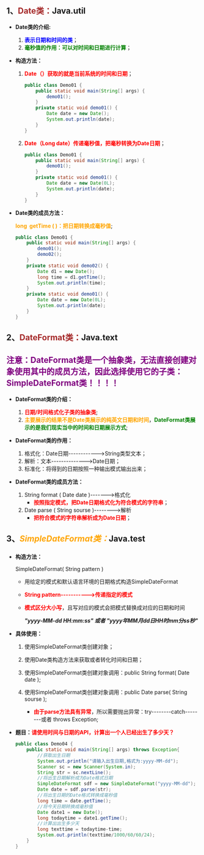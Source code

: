 ## 1、<span style="color:brown">**Date类：**</span>Java.util

- **Date类的介绍:**

  1. <span style="color:blue">**表示日期和时间的类**</span>；
  2. <span style="color:green">**毫秒值的作用：可以对时间和日期进行计算**</span>；
  
- **构造方法：**

  1. <font color="red">**Date（）获取的就是当前系统的时间和日期**</font>；

     ```java
     public class Demo01 {
         public static void main(String[] args) {
             demo01();
         }
         private static void demo01() {
             Date date = new Date();
             System.out.println(date);
         }
     }
     ```
  
  2. <font color="red">**Date（Long date）传递毫秒值，把毫秒转换为Date日期**</font>；
  
     ```java
     public class Demo01 {
         public static void main(String[] args) {
             demo01();
         }
         private static void demo01() {
             Date date = new Date(0L);
             System.out.println(date);
         }
     }
     ```
  
- **Date类的成员方法：**

  <font color="orange">**long  getTime (  )：把日期转换成毫秒值**</font>;

  ```java
  public class Demo01 {
      public static void main(String[] args) {
          demo01();
          demo02();
      }
      private static void demo02() {
          Date d1 = new Date();
          long time = d1.getTime();
          System.out.println(time);
      }
      private static void demo01() {
          Date date = new Date(0L);
          System.out.println(date);
      }
  }
  ```


## 2、<span style="color:brown">**DateFormat类：**</span>Java.text

## <span style="color:purple">**注意：DateFormat类是一个抽象类，无法直接创建对象使用其中的成员方法，因此选择使用它的子类：SimpleDateFormat类！！！！**</span>

- **DateFormat类的介绍：**
  1. <span style="color:red">**日期/时间格式化子类的抽象类**</span>;
  2. <span style="color:orange">**主要展示的结果不是Date类展示的纯英文日期和时间**</span>，<span style="color:green">**DateFormat类展示的是我们现实当中的时间和日期展示方式**</span>;

- **DateFormat类的作用：**
  1. 格式化：Date日期------------>String类型文本；
  2. 解析：文本-------------->Date日期；
  3. 标准化：将得到的日期按照一种输出模式输出出来；

- **DateFormat类的成员方法：**
  1. String   format  ( Date   date )------->格式化
     - <span style="color:red">**按照指定模式，把Date日期格式化为符合模式的字符串**</span>；
  2. Date   parse  ( String   sourse )-------->解析
     - <span style="color:red">**把符合模式的字符串解析成为Date日期**</span>；



## 3、<span style="color:orange">***SimpleDateFormat类：***</span>Java.test

### <!--SimpleDateFromat具体代替DateFormat类的使用过程-->

- **构造方法：**

  SimpleDateFormat( String   pattern )

  - 用给定的模式和默认语言环境的日期格式构造SimpleDateFormat

  - <span style="color:red">**String   pattern----------->传递指定的模式**</span>

  - <span style="color:red">**模式区分大小写**</span>，且写对应的模式会把模式替换成对应的日期和时间

    ***"yyyy-MM-dd  HH:mm:ss" 或者 "yyyy年MM月dd日HH时mm分ss秒"***

- **具体使用：**
  
  1. 使用SimpleDateFormat类创建对象；
  2. 使用Date类构造方法来获取或者转化时间和日期；
  3. 使用SimpleDateFormat类创建对象调用：public   String   format( Date date );
  
  4. 使用SimpleDateFormat类创建对象调用：public   Date   parse( String   sourse );
     - <span style="color:red">**由于parse方法具有异常**</span>，所以需要抛出异常：try--------catch--------或者   throws  Exception; 
  
- **题目：**<span style="color:red">**请使用时间与日期的API，计算出一个人已经出生了多少天？**</span>

  ```java
  public class Demo04 {
      public static void main(String[] args) throws Exception{
          //获取出生日期
          System.out.println("请输入出生日期,格式为:yyyy-MM-dd");
          Scanner sc = new Scanner(System.in);
          String str = sc.nextLine();
          //将出生日期解析成为Date格式日期
          SimpleDateFormat sdf = new SimpleDateFormat("yyyy-MM-dd");
          Date date = sdf.parse(str);
          //将出生日期的Date格式转换成毫秒值
          long time = date.getTime();
          //将今天日期转换成毫秒值
          Date date1 = new Date();
          long todaytime = date1.getTime();
          //计算出出生多少天
          long texttime = todaytime-time;
          System.out.println(texttime/1000/60/60/24);
      }
  }
  ```
  
  

